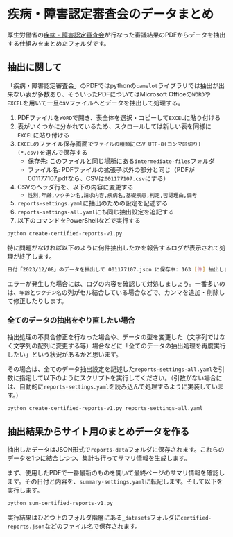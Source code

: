 # 疾病・障害認定審査会のデータまとめ

厚生労働省の[疾病・障害認定審査会](https://www.mhlw.go.jp/stf/shingi/shingi-shippei_127696_00001.html)が行なった審議結果のPDFからデータを抽出する仕組みをまとめたフォルダです。

## 抽出に関して

「疾病・障害認定審査会」のPDFではpythonの`camelot`ライブラリでは抽出が出来ない表が多数あり、そういったPDFについてはMicrosoft Officeの`WORD`や`EXCEL`を用いて一旦csvファイルへとデータを抽出して処理する。

1. PDFファイルを`WORD`で開き、表全体を選択・コピーして`EXCEL`に貼り付ける
1. 表がいくつかに分かれているため、スクロールしては新しい表を同様に`EXCEL`に貼り付ける
1. `EXCEL`のファイル保存画面で`ファイルの種類`に`CSV UTF-8(コンマ区切り) (*.csv)`を選んで保存する
    * 保存先: このファイルと同じ場所にある`intermediate-files`フォルダ
    * ファイル名: PDFファイルの拡張子以外の部分と同じ（PDFが001177107.pdfなら、CSVは`001177107.csv`にする）
1. CSVのヘッダ行を、以下の内容に変更する
    * `性別,年齢,ワクチン名,請求内容,疾病名,基礎疾患,判定,否認理由,備考`
1. `reports-settings.yaml`に抽出のための設定を記述する
1. `reports-settings-all.yaml`にも同じ抽出設定を追記する
1. 以下のコマンドをPowerShellなどで実行する

```sh
python create-certified-reports-v1.py
```

特に問題がなければ以下のように何件抽出したかを報告するログが表示されて処理が終了します。

```sh
日付「2023/12/08」のデータを抽出して 001177107.json に保存中: 163 [件] 抽出しました
```

エラーが発生した場合には、ログの内容を確認して対処しましょう。一番多いのは、`年齢`と`ワクチン名`の列がセル結合している場合などで、カンマを追加・削除して修正したりします。

### 全てのデータの抽出をやり直したい場合

抽出処理の不具合修正を行なった場合や、データの型を変更した（文字列ではなく文字列の配列に変更する等）場合などに「全てのデータの抽出処理を再度実行したい」という状況があるかと思います。

その場合は、全てのデータ抽出設定を記述した`reports-settings-all.yaml`を引数に指定して以下のようにスクリプトを実行してください。（引数がない場合には、自動的に`reports-settings.yaml`を読み込んで処理するように実装しています。）

```sh
python create-certified-reports-v1.py reports-settings-all.yaml
```

## 抽出結果からサイト用のまとめデータを作る

抽出したデータはJSON形式で`reports-data`フォルダに保存されます。これらのデータを1つに結合しつつ、集計も行ってサマリ情報を生成します。

まず、使用したPDFで一番最新のものを開いて最終ページのサマリ情報を確認します。その日付と内容を、`summary-settings.yaml`に転記します。そして以下を実行します。

```sh
python sum-certified-reports-v1.py
```

実行結果はひとつ上のフォルダ階層にある`_datasets`フォルダに`certified-reports.json`などのファイル名で保存されます。
